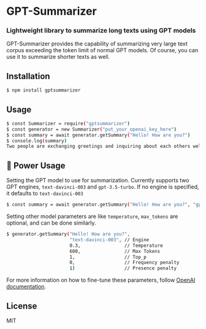 # GPT-Summarizer
### Lightweight library to summarize long texts using GPT models

GPT-Summarizer provides the capability of summarizing very large text corpus exceeding the token limit of normal GPT models. Of course, you can use it to summarize shorter texts as well. 

## Installation
```sh
$ npm install gptsummarizer
```
## Usage
```sh
$ const Summarizer = require("gptsummarizer")
$ const generator = new Summarizer("put_your_openai_key_here")
$ const summary = await generator.getSummary("Hello! How are you?")
$ console.log(summary)
Two people are exchanging greetings and inquiring about each others wellbeing.
```

## 💪 Power Usage

Setting the GPT model to use for summarization. Currently supports two GPT engines, `text-davinci-003` and `gpt-3.5-turbo`. If no engine is specified, it defaults to `text-davinci-003`
```sh
$ const summary = await generator.getSummary("Hello! How are you?", "gpt-3.5-turbo")
```

Setting other model parameters are like `temperature`, `max_tokens` are optional, and can be done similarly. 
```sh
$ generator.getSummary("Hello! How are you?", 
                       "text-davinci-003", // Engine
                       0.3,                // Temperature
                       600,                // Max Tokens 
                       1,                  // Top_p
                       0,                  // Frequency penalty
                       1)                  // Presence penalty 
```

For more information on how to fine-tune these parameters, follow [OpenAI documentation](https://platform.openai.com/docs/api-reference/completions/create).

## License

MIT
